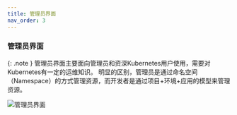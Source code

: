 ```yaml
---
title: 管理员界面
nav_order: 3
---
```



### 管理员界面

{: .note }
管理员界面主要面向管理员和资深Kubernetes用户使用，需要对Kubernetes有一定的运维知识。
明显的区别，管理员是通过命名空间（Namespace）的方式管理资源，而开发者是通过项目+环境+应用的模型来管理资源。

![管理员界面](imgs/admin-start.gif)
